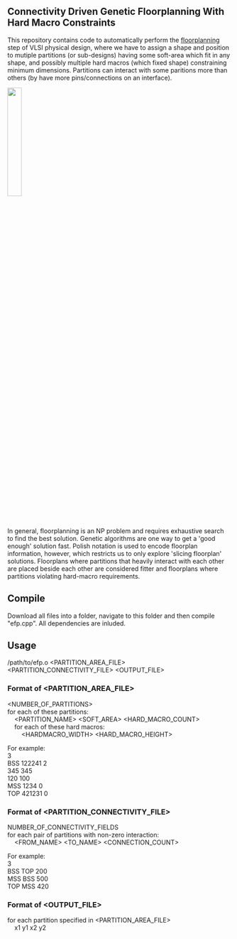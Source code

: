 ## Connectivity Driven Genetic Floorplanning With Hard Macro Constraints

This repository contains code to automatically perform the [floorplanning](https://en.wikipedia.org/wiki/Floorplan_(microelectronics)) step of VLSI physical design, where we have to assign a shape and position to mutiple partitions (or sub-designs) having some soft-area which fit in any shape, and possibly  multiple hard macros (which fixed shape) constraining minimum dimensions. Partitions can interact with some paritions more than others (by have more pins/connections on an interface).

<img src="https://user-images.githubusercontent.com/18059416/91009876-1cc03080-e5ff-11ea-8fcd-497f843386a2.png" width="25%">

In general, floorplanning is an NP problem and requires exhaustive search to find the best solution. Genetic algorithms are one way to get a 'good enough' solution fast. Polish notation is used to encode floorplan information, however, which restricts us to only explore 'slicing floorplan' solutions. Floorplans where partitions that heavily interact with each other are placed beside each other are considered fitter and floorplans where partitions violating hard-macro requirements.

## Compile

Download all files into a folder, navigate to this folder and then compile "efp.cpp".
All dependencies are inluded.

## Usage

/path/to/efp.o <PARTITION_AREA_FILE> <PARTITION_CONNECTIVITY_FILE> <OUTPUT_FILE>
 
### Format of <PARTITION_AREA_FILE>
 
<NUMBER_OF_PARTITIONS><br>
for each of these partitions:<br>
&nbsp;&nbsp;&nbsp;&nbsp;<PARTITION_NAME> <SOFT_AREA> <HARD_MACRO_COUNT><br>
&nbsp;&nbsp;&nbsp;&nbsp;for each of these hard macros:<br>
&nbsp;&nbsp;&nbsp;&nbsp;&nbsp;&nbsp;&nbsp;&nbsp;<HARDMACRO_WIDTH> <HARD_MACRO_HEIGHT><br>

For example:<br>
3<br>
BSS 122241 2<br>
345 345<br>
120 100<br>
MSS 1234 0<br>
TOP 421231 0<br>

### Format of <PARTITION_CONNECTIVITY_FILE>

NUMBER_OF_CONNECTIVITY_FIELDS<br>
for each pair of partitions with non-zero interaction:<br>
&nbsp;&nbsp;&nbsp;&nbsp;<FROM_NAME> <TO_NAME> <CONNECTION_COUNT><br>

For example:<br>
3<br>
BSS TOP 200<br>
MSS BSS 500<br>
TOP MSS 420<br>

### Format of <OUTPUT_FILE>

for each partition specified in <PARTITION_AREA_FILE><br>
&nbsp;&nbsp;&nbsp;&nbsp;x1 y1 x2 y2


